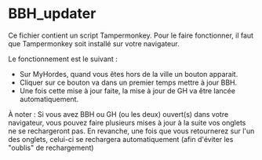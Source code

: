 # BBH_updater

Ce fichier contient un script Tampermonkey.
Pour le faire fonctionner, il faut que Tampermonkey soit installé sur votre navigateur. 

Le fonctionnement est le suivant : 

- Sur MyHordes, quand vous êtes hors de la ville un bouton apparait. 
- Cliquer sur ce bouton va dans un premier temps mettre à jour BBH. 
- Une fois cette mise à jour faite, la mise à jour de GH va être lancée automatiquement.

À noter : Si vous avez BBH ou GH (ou les deux) ouvert(s) dans votre navigateur, vous pouvez faire plusieurs mises à jour à la suite vos onglets ne se rechargeront pas. En revanche, une fois que vous retournerez sur l'un des onglets, celui-ci se rechargera automatiquement (afin d'éviter les "oublis" de rechargement)
